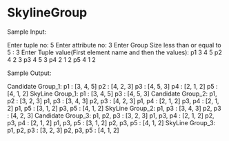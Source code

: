 # SkylineGroup

Sample Input:

Enter tuple no: 
5
Enter attribute no: 
3
Enter Group Size less than or equal to 5 : 
3
Enter Tuple value(First element name and then the values):
p1
3
4
5
p2
4
2
3
p3
4
5
3
p4
2
1
2
p5
4
1
2


Sample Output:

Candidate Group_1: 
p1 : [3, 4, 5]
p2 : [4, 2, 3]
p3 : [4, 5, 3]
p4 : [2, 1, 2]
p5 : [4, 1, 2]
SkyLine Group_1: 
p1 : [3, 4, 5]
p3 : [4, 5, 3]
Candidate Group_2: 
p1, p2 : [3, 2, 3]
p1, p3 : [3, 4, 3]
p2, p3 : [4, 2, 3]
p1, p4 : [2, 1, 2]
p3, p4 : [2, 1, 2]
p1, p5 : [3, 1, 2]
p3, p5 : [4, 1, 2]
SkyLine Group_2: 
p1, p3 : [3, 4, 3]
p2, p3 : [4, 2, 3]
Candidate Group_3: 
p1, p2, p3 : [3, 2, 3]
p1, p3, p4 : [2, 1, 2]
p2, p3, p4 : [2, 1, 2]
p1, p3, p5 : [3, 1, 2]
p2, p3, p5 : [4, 1, 2]
SkyLine Group_3: 
p1, p2, p3 : [3, 2, 3]
p2, p3, p5 : [4, 1, 2]
